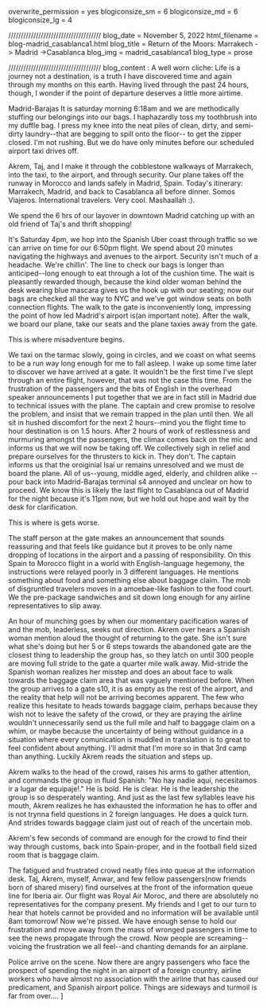 overwrite_permission = yes
blogiconsize_sm = 6
blogiconsize_md = 6
blogiconsize_lg = 4

/////////////////////////////////////
blog_date = November 5, 2022
html_filename = blog-madrid_casablanca1.html
blog_title = Return of the Moors: Marrakech -> Madrid ->Casablanca
blog_img = madrid_casablanca1
blog_type = prose

/////////////////////////////////////
blog_content : 
A well worn cliche: Life is a journey not a destination, is a truth I have discovered time and again through my months on this earth. Having lived through the past 24 hours, though, I wonder if the point of departure deserves a little more airtime.

Madrid-Barajas
It is saturday morning 6:18am and we are methodically stuffing our belongings into our bags. I haphazardly toss my toothbrush into my duffle bag. I press my knee into the neat piles of clean, dirty, and semi-dirty laundry--that are begging to spill onto the floor-- to get the zipper closed. I'm not rushing. But we do have only minutes before our scheduled airport taxi drives off.

Akrem, Taj, and I make it through the cobblestone walkways of Marrakech, into the taxi, to the airport, and through security. Our plane takes off the runway in Morocco and lands safely in Madrid, Spain. Today's itinerary: Marrakech, Madrid, and back to Casablanca all before dinner. Somos Viajeros. International travelers. Very cool. Mashaallah :). 

We spend the 6 hrs of our layover in downtown Madrid catching up with an old friend of Taj's and thrift shopping! 

It's Saturday 4pm, we hop into the Spanish Uber coast through traffic so we can arrive on time for our 6:50pm flight. We spend about 20 minutes navigating the highways and avenues to the airport.  Security isn't much of a headache. We're chillin'. The line to check our bags is longer than anticiped--long enough to eat through a lot of the cushion time. The wait is pleasantly rewarded though, because the kind older woman behind the desk wearing blue mascara gives us the hook up with our seating; now our bags are checked all the way to NYC and we've got window seats on both connection flights. The walk to the gate is inconveniently long, impressing the point of how led Madrid's airport is(an important note). After the walk, we board our plane, take our seats and the plane taxies away from the gate.

This is where misadventure begins.

We taxi on the tarmac slowly, going in circles, and we coast on what seems to be a run way long enough for me to fall asleep. I wake up some time later to discover we have arrived at a gate. It wouldn't be the first time I've slept through an entire flight, however, that was not the case this time. From the frustration of the passengers and the bits of English in the overhead speaker announcements I put together that we are in fact still in Madrid due to technical issues with the plane. The captain and crew promise to resolve the problem, and insist that we remain trapped in the plan until then. We all sit in hushed discomfort for the next 2 hours--mind you the flight time to hour destination is on 1.5 hours. After 2 hours of work of restlessness and murmuring amongst the passengers, the climax comes back on the mic and informs us that we will now be taking off. We collectively sigh in relief and prepare ourselves for the thrusters to kick in. They don't. The captain informs us that the oroiginial Isaí ur remains unresolved and we must de board the plane. All of us--young, middle aged, elderly, and children alike --pour back into Madrid-Barajas terminal s4 annoyed and unclear on how to proceed. We know this is likely the last flight to Casablanca out of Madrid for the night because it's 11pm now, but we hold out hope and wait by the desk for clarification. 

This is where is gets worse.

The staff person at the gate makes an announcement that sounds reassuring and that feels like guidance but it proves to be only name dropping of locations in the airport and a passing of responsibility. On this Spain to Morocco flight in a world with English-language hegemony, the instructions were relayed poorly in 3 different languages. He mentions something about food and something else about baggage claim. The mob of disgruntled travelers moves in a amoebae-like fashion to the food court. We the pre-package sandwiches and sit down long enough for any airline representatives to slip away. 

An hour of munching goes by when our momentary pacification wares of and the mob, leaderless, seeks out direction. Akrem over hears a Spanish woman mention aloud the thought of returning to the gate. She isn't sure what she's doing but her 5 or 6 steps towards the abandoned gate are the closest thing to leadership the group has, so they latch on until 300 people are moving full stride to the gate a quarter mile walk away. Mid-stride the Spanish woman realizes her misstep and does an about face to walk towards the baggage claim area that was vaguely mentioned before. When the group arrives to a gate s10, it is as empty as the rest of the airport, and the reality that help will not be arriving becomes apparent. The few who realize this hesitate to heads towards baggage claim, perhaps because they wish not to leave the safety of the crowd, or they are praying the airline wouldn't unnecessarily send us the full mile and half to baggage claim on a whim, or maybe because the uncertainty of being without guidance in a situation where every comunication is muddled in translation is to great to feel confident about anything.  I'll admit that I'm more so in that 3rd camp than anything. Luckily Akrem reads the situation and steps up.

Akrem walks to the head of the crowd, raises his arms to gather attention, and commands the group in fluid Spanish: "No hay nadie aquí, necesitamos ir a lugar de equipaje!." He is bold. He is clear. He is the leadership the group is so desperately wanting. And just as the last few syllables leave his mouth, Akrem realizes he has exhausted the information he has to offer and is not trynna field questions in 2 foreign languages. He does a quick turn. And strides towards baggage claim just out of reach of the uncertain mob.

Akrem's few seconds of command are enough for the crowd to find their way through customs, back into Spain-proper, and in the football field sized room that is baggage claim.

The fatigued and frustrated crowd neatly files into queue at the information desk. Taj, Akrem, myself, Anwar, and few fellow passengers(now friends born of shared misery) find ourselves at the front of the information queue line for Iberia air. Our flight was Royal Air Moroc, and there are absolutely no representatives for the company present. My friends and I get to our turn to hear that hotels cannot be provided and no information will be available until 8am tomorrow! Now we're pissed. We have enough sense to hold our frustration and move away from the mass of wronged passengers in time to see the news propagate through the crowd. Now people are screaming--voicing the frustration we all feel--and chanting demands for an airplane. 

Police arrive on the scene. Now there are angry passengers who face the prospect of spending the night in an airport of a foreign country, airline workers who have almost no association with the airline that has caused our predicament, and Spanish airport police. Things are sideways and turmoil is far from over....
]
